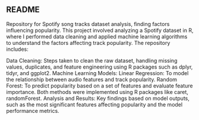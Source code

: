 ## README

Repository for Spotify song tracks dataset analysis, finding factors influencing popularity.
This project involved analyzing a Spotify dataset in R, where I performed data cleaning and applied machine learning algorithms to understand the factors affecting track popularity. The repository includes:

Data Cleaning: Steps taken to clean the raw dataset, handling missing values, duplicates, and feature engineering using R packages such as dplyr, tidyr, and ggplot2.
Machine Learning Models:
Linear Regression: To model the relationship between audio features and track popularity.
Random Forest: To predict popularity based on a set of features and evaluate feature importance. Both methods were implemented using R packages like caret, randomForest.
Analysis and Results: Key findings based on model outputs, such as the most significant features affecting popularity and the model performance metrics.
